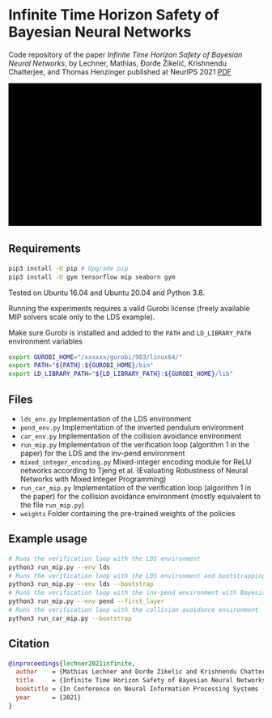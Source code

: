 # Infinite Time Horizon Safety of Bayesian Neural Networks

Code repository of the paper *Infinite Time Horizon Safety of Bayesian Neural Networks*, by Lechner, Mathias, Đorđe Žikelić, Krishnendu Chatterjee, and Thomas Henzinger published at NeurIPS 2021 [PDF](https://proceedings.neurips.cc/paper/2021/file/544defa9fddff50c53b71c43e0da72be-Paper.pdf)

![alt](banner.gif)

## Requirements

```bash
pip3 install -U pip # Upgrade pip
pip3 install -U gym tensorflow mip seaborn gym
```

Tested on Ubuntu 16.04 and Ubuntu 20.04 and Python 3.8.

Running the experiments requires a valid Gurobi license (freely available MIP solvers scale only to the LDS example).

Make sure Gurobi is installed and added to the ```PATH``` and ```LD_LIBRARY_PATH``` environment variables

```bash
export GUROBI_HOME="/xxxxxx/gurobi/903/linux64/"
export PATH="${PATH}:${GUROBI_HOME}/bin"
export LD_LIBRARY_PATH="${LD_LIBRARY_PATH}:${GUROBI_HOME}/lib"

```


## Files

- ```lds_env.py``` Implementation of the LDS environment
- ```pend_env.py``` Implementation of the inverted pendulum environment
- ```car_env.py``` Implementation of the collision avoidance environment
- ```run_mip.py``` Implementation of the verification loop (algorithm 1 in the paper) for the LDS and the inv-pend environment
- ```mixed_integer_encoding.py``` Mixed-integer encoding module for ReLU networks  according to Tjeng et al. (Evaluating Robustness of Neural Networks with Mixed Integer Programming)
- ```run_car_mip.py``` Implementation of the verification loop (algorithm 1 in the paper) for the collision avoidance environment (mostly equivalent to the file ```run_mip.py```)
- ```weights``` Folder containing the pre-trained weights of the policies

## Example usage

```bash
# Runs the verification loop with the LDS environment
python3 run_mip.py --env lds
# Runs the verification loop with the LDS environment and bootstrapping the invariant candidate network
python3 run_mip.py --env lds --bootstrap
# Runs the verification loop with the inv-pend environment with Bayesian weights in all layers
python3 run_mip.py --env pend --first_layer
# Runs the verification loop with the collision avoidance environment
python3 run_car_mip.py --bootstrap
```

## Citation

```bib
@inproceedings{lechner2021infinite,
  author    = {Mathias Lechner and Dorde Zikelic and Krishnendu Chatterjee and Thomas A. Henzinger},
  title     = {Infinite Time Horizon Safety of Bayesian Neural Networks},
  booktitle = {In Conference on Neural Information Processing Systems (NeurIPS)},
  year      = {2021}
}
```


